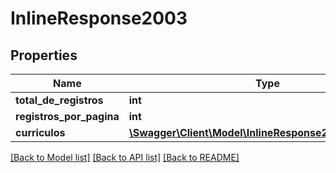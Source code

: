 # InlineResponse2003

## Properties
Name | Type | Description | Notes
------------ | ------------- | ------------- | -------------
**total_de_registros** | **int** |  | [optional] 
**registros_por_pagina** | **int** |  | [optional] 
**curriculos** | [**\Swagger\Client\Model\InlineResponse2003Curriculos[]**](InlineResponse2003Curriculos.md) |  | [optional] 

[[Back to Model list]](../README.md#documentation-for-models) [[Back to API list]](../README.md#documentation-for-api-endpoints) [[Back to README]](../README.md)


